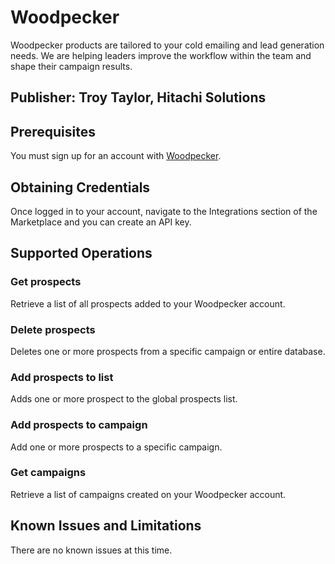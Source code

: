 # Woodpecker
Woodpecker products are tailored to your cold emailing and lead generation needs. We are helping leaders improve the workflow within the team and shape their campaign results.

## Publisher: Troy Taylor, Hitachi Solutions

## Prerequisites
You must sign up for an account with [Woodpecker](https://woodpecker.co/signup).

## Obtaining Credentials
Once logged in to your account, navigate to the Integrations section of the Marketplace and you can create an API key.

## Supported Operations
### Get prospects
Retrieve a list of all prospects added to your Woodpecker account.
### Delete prospects
Deletes one or more prospects from a specific campaign or entire database.
### Add prospects to list
Adds one or more prospect to the global prospects list.
### Add prospects to campaign
Add one or more prospects to a specific campaign.
### Get campaigns
Retrieve a list of campaigns created on your Woodpecker account.

## Known Issues and Limitations
There are no known issues at this time.
